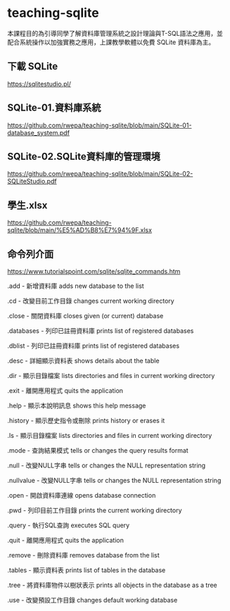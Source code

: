 # teaching-sqlite

本課程目的為引導同學了解資料庫管理系統之設計理論與T-SQL語法之應用，並配合系統操作以加強實務之應用，上課教學軟體以免費 SQLite 資料庫為主。

## 下載 SQLite
https://sqlitestudio.pl/

## SQLite-01.資料庫系統
https://github.com/rwepa/teaching-sqlite/blob/main/SQLite-01-database_system.pdf

## SQLite-02.SQLite資料庫的管理環境
https://github.com/rwepa/teaching-sqlite/blob/main/SQLite-02-SQLiteStudio.pdf

## 學生.xlsx
https://github.com/rwepa/teaching-sqlite/blob/main/%E5%AD%B8%E7%94%9F.xlsx

## 命令列介面

https://www.tutorialspoint.com/sqlite/sqlite_commands.htm

.add       - 新增資料庫 adds new database to the list

.cd        - 改變目前工作目錄 changes current working directory

.close     - 關閉資料庫 closes given (or current) database

.databases - 列印已註冊資料庫 prints list of registered databases

.dblist    - 列印已註冊資料庫 prints list of registered databases

.desc      - 詳細顯示資料表 shows details about the table

.dir       - 顯示目錄檔案 lists directories and files in current working directory

.exit      - 離開應用程式 quits the application

.help      - 顯示本說明訊息 shows this help message

.history   - 顯示歷史指令或刪除 prints history or erases it

.ls        - 顯示目錄檔案 lists directories and files in current working directory

.mode      - 查詢結果模式 tells or changes the query results format

.null      - 改變NULL字串 tells or changes the NULL representation string

.nullvalue - 改變NULL字串 tells or changes the NULL representation string

.open      - 開啟資料庫連線 opens database connection

.pwd       - 列印目前工作目錄 prints the current working directory

.query     - 執行SQL查詢 executes SQL query

.quit      - 離開應用程式 quits the application

.remove    - 刪除資料庫 removes database from the list

.tables    - 顯示資料表 prints list of tables in the database

.tree      - 將資料庫物件以樹狀表示 prints all objects in the database as a tree

.use       - 改變預設工作目錄 changes default working database
